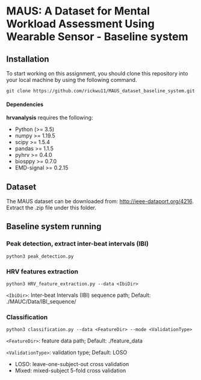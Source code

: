 # MAUS: A Dataset for Mental Workload Assessment Using Wearable Sensor - Baseline system


## Installation
To start working on this assignment, you should clone this repository into your local machine by using the following command.

    git clone https://github.com/rickwu11/MAUS_dataset_baseline_system.git
    
#### Dependencies

**hrvanalysis** requires the following:
- Python (>= 3.5)
- numpy >= 1.19.5
- scipy >= 1.5.4
- pandas >= 1.1.5
- pyhrv >= 0.4.0
- biosppy >= 0.7.0
- EMD-signal >= 0.2.15


## Dataset
The MAUS dataset can be downloaded from: http://ieee-dataport.org/4216.
Extract the .zip file under this folder.

## Baseline system running

### Peak detection, extract inter-beat intervals (IBI)
    python3 peak_detection.py

### HRV features extraction
    python3 HRV_feature_extraction.py --data <IbiDir>

`<IbiDir>`: Inter-beat Intervals (IBI) sequence path; Default: ./MAUC/Data/IBI_sequence/
    
### Classification
    python3 classification.py --data <FeatureDir> --mode <ValidationType>
    
`<FeatureDir>`: feature data path; Default: ./feature_data

`<ValidationType>`: validation type; Default: LOSO
- LOSO: leave-one-subject-out cross validation
- Mixed: mixed-subject 5-fold cross validation
    

